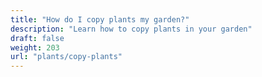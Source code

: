 ```yaml
---
title: "How do I copy plants my garden?"
description: "Learn how to copy plants in your garden"
draft: false
weight: 203
url: "plants/copy-plants"
---
```


